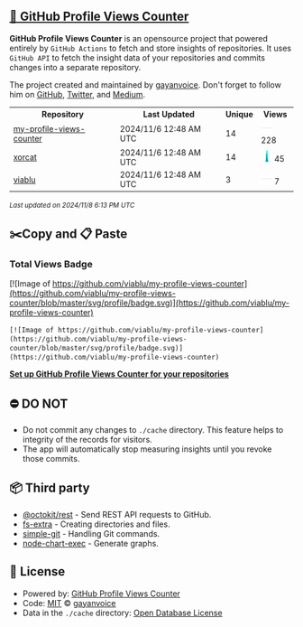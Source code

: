 ## [🚀 GitHub Profile Views Counter](https://github.com/gayanvoice/github-profile-views-counter)
**GitHub Profile Views Counter** is an opensource project that powered entirely by  `GitHub Actions` to fetch and store insights of repositories.
It uses `GitHub API` to fetch the insight data of your repositories and commits changes into a separate repository.

The project created and maintained by [gayanvoice](https://github.com/gayanvoice). Don't forget to follow him on [GitHub](https://github.com/gayanvoice), [Twitter](https://twitter.com/gayanvoice), and [Medium](https://gayanvoice.medium.com/).

<table>
	<tr>
		<th>
			Repository
		</th>
		<th>
			Last Updated
		</th>
		<th>
			Unique
		</th>
		<th>
			Views
		</th>
	</tr>
	<tr>
		<td>
			<a href="https://github.com/viablu/my-profile-views-counter/tree/master/readme/509608177/year.md">
				my-profile-views-counter
			</a>
		</td>
		<td>
			2024/11/6 12:48 AM UTC
		</td>
		<td>
			14
		</td>
		<td>
			<img alt="Response time graph" src="https://github.com/viablu/my-profile-views-counter/raw/master/graph/509608177/small/year.png" height="20"> 228
		</td>
	</tr>
	<tr>
		<td>
			<a href="https://github.com/viablu/my-profile-views-counter/tree/master/readme/632445122/year.md">
				xorcat
			</a>
		</td>
		<td>
			2024/11/6 12:48 AM UTC
		</td>
		<td>
			14
		</td>
		<td>
			<img alt="Response time graph" src="https://github.com/viablu/my-profile-views-counter/raw/master/graph/632445122/small/year.png" height="20"> 45
		</td>
	</tr>
	<tr>
		<td>
			<a href="https://github.com/viablu/my-profile-views-counter/tree/master/readme/507967722/year.md">
				viablu
			</a>
		</td>
		<td>
			2024/11/6 12:48 AM UTC
		</td>
		<td>
			3
		</td>
		<td>
			<img alt="Response time graph" src="https://github.com/viablu/my-profile-views-counter/raw/master/graph/507967722/small/year.png" height="20"> 7
		</td>
	</tr>
</table>

<small><i>Last updated on 2024/11/8 6:13 PM UTC</i></small>

## ✂️Copy and 📋 Paste
### Total Views Badge
[![Image of https://github.com/viablu/my-profile-views-counter](https://github.com/viablu/my-profile-views-counter/blob/master/svg/profile/badge.svg)](https://github.com/viablu/my-profile-views-counter)

```readme
[![Image of https://github.com/viablu/my-profile-views-counter](https://github.com/viablu/my-profile-views-counter/blob/master/svg/profile/badge.svg)](https://github.com/viablu/my-profile-views-counter)
```
[**Set up GitHub Profile Views Counter for your repositories**](https://github.com/gayanvoice/github-profile-views-counter)
## ⛔ DO NOT
- Do not commit any changes to `./cache` directory. This feature helps to integrity of the records for visitors.
- The app will automatically stop measuring insights until you revoke those commits.
## 📦 Third party

- [@octokit/rest](https://www.npmjs.com/package/@octokit/rest) - Send REST API requests to GitHub.
- [fs-extra](https://www.npmjs.com/package/fs-extra) - Creating directories and files.
- [simple-git](https://www.npmjs.com/package/simple-git) - Handling Git commands.
- [node-chart-exec](https://www.npmjs.com/package/node-chart-exec) - Generate graphs.
## 📄 License
- Powered by: [GitHub Profile Views Counter](https://github.com/gayanvoice/github-profile-views-counter)
- Code: [MIT](./LICENSE) © [gayanvoice](https://github.com/gayanvoice)
- Data in the `./cache` directory: [Open Database License](https://opendatacommons.org/licenses/odbl/1-0/)